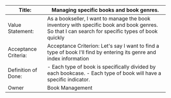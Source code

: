 | Title: | Managing specific books and book genres. |
| ------ | ------ |
| Value Statement: | As a bookseller, I want to manage the book inventory with specific book and book genres. So that I can search for specific types of book quickly |
| Acceptance Criteria: | Acceptance Criterion: Let's say I want to find a type of book I'll find by entering its genre and index information |
| Definition of Done: | - Each type of book is specifically divided by each bookcase. - Each type of book will have a specific indicator. |
| Owner | Book Management |


